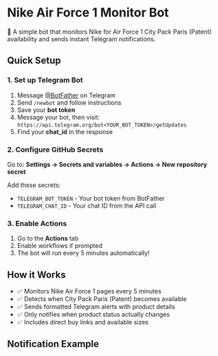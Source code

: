 # Nike Air Force 1 Monitor Bot

🚀 A simple bot that monitors Nike for Air Force 1 City Pack Paris (Patent) availability and sends instant Telegram notifications.

## Quick Setup

### 1. Set up Telegram Bot
1. Message [@BotFather](https://t.me/BotFather) on Telegram
2. Send `/newbot` and follow instructions
3. Save your **bot token**
4. Message your bot, then visit: `https://api.telegram.org/bot<YOUR_BOT_TOKEN>/getUpdates`
5. Find your **chat_id** in the response

### 2. Configure GitHub Secrets
Go to: **Settings → Secrets and variables → Actions → New repository secret**

Add these secrets:
- `TELEGRAM_BOT_TOKEN` - Your bot token from BotFather
- `TELEGRAM_CHAT_ID` - Your chat ID from the API call

### 3. Enable Actions
1. Go to the **Actions** tab
2. Enable workflows if prompted
3. The bot will run every 5 minutes automatically!

## How it Works

- ✅ Monitors Nike Air Force 1 pages every 5 minutes
- ✅ Detects when City Pack Paris (Patent) becomes available
- ✅ Sends formatted Telegram alerts with product details
- ✅ Only notifies when product status actually changes
- ✅ Includes direct buy links and available sizes

## Notification Example
